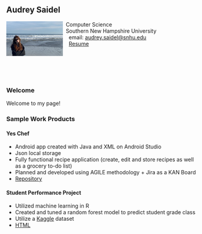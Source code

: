 ## Audrey Saidel

<img src="SiteFiles/me.png" align="left" width=150>&nbsp; Computer Science<br/>
&nbsp; Southern New Hampshire University <br/>
&nbsp; &nbsp; email: audrey.saidel@snhu.edu <br/>
&nbsp; &nbsp; [Resume]()

<br/>
<br/>
<br/>
<br/>

### Welcome

Welcome to my page!

### Sample Work Products

#### Yes Chef 
  - Android app created with Java and XML on Android Studio
  - Json local storage
  - Fully functional recipe application (create, edit and store recipes as well as a grocery to-do list)
  - Planned and developed using AGILE methodology + Jira as a KAN Board
  - [Repository](https://github.com/Austin-bryan/YesChef)

#### Student Performance Project
  - Utilized machine learning in R
  - Created and tuned a random forest model to predict student grade class
  - Utilize a [Kaggle](https://www.kaggle.com/datasets/rabieelkharoua/students-performance-dataset) dataset
  - [HTML]()
